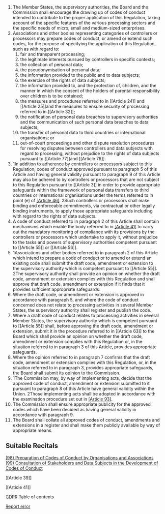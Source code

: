 
1. The Member States, the supervisory authorities, the Board and the Commission shall encourage the drawing up of codes of conduct intended to contribute to the proper application of this Regulation, taking account of the specific features of the various processing sectors and the specific needs of micro, small and medium-sized enterprises.
2. Associations and other bodies representing categories of controllers or processors may prepare codes of conduct, or amend or extend such codes, for the purpose of specifying the application of this Regulation, such as with regard to:
	1. fair and transparent processing;
	2. the legitimate interests pursued by controllers in specific contexts;
	3. the collection of personal data;
	4. the pseudonymisation of personal data;
	5. the information provided to the public and to data subjects;
	6. the exercise of the rights of data subjects;
	7. the information provided to, and the protection of, children, and the manner in which the consent of the holders of parental responsibility over children is to be obtained;
	8. the measures and procedures referred to in [[Article 24]] and [[Article 25]]and the measures to ensure security of processing referred to in [[Article 32]];
	9. the notification of personal data breaches to supervisory authorities and the communication of such personal data breaches to data subjects;
	10. the transfer of personal data to third countries or international organisations; or
	11. out-of-court proceedings and other dispute resolution procedures for resolving disputes between controllers and data subjects with regard to processing, without prejudice to the rights of data subjects pursuant to [[Article 77]]and [[Article 79]].
3. 1In addition to adherence by controllers or processors subject to this Regulation, codes of conduct approved pursuant to paragraph 5 of this Article and having general validity pursuant to paragraph 9 of this Article may also be adhered to by controllers or processors that are not subject to this Regulation pursuant to [[Article 3]] in order to provide appropriate safeguards within the framework of personal data transfers to third countries or international organisations under the terms referred to in point (e) of [[Article 46]](2). 2Such controllers or processors shall make binding and enforceable commitments, via contractual or other legally binding instruments, to apply those appropriate safeguards including with regard to the rights of data subjects.
4. A code of conduct referred to in paragraph 2 of this Article shall contain mechanisms which enable the body referred to in [[Article 41]](1) to carry out the mandatory monitoring of compliance with its provisions by the controllers or processors which undertake to apply it, without prejudice to the tasks and powers of supervisory authorities competent pursuant to [[Article 55]] or [[Article 56]].
5. 1Associations and other bodies referred to in paragraph 2 of this Article which intend to prepare a code of conduct or to amend or extend an existing code shall submit the draft code, amendment or extension to the supervisory authority which is competent pursuant to [[Article 55]]. 2The supervisory authority shall provide an opinion on whether the draft code, amendment or extension complies with this Regulation and shall approve that draft code, amendment or extension if it finds that it provides sufficient appropriate safeguards.
6. Where the draft code, or amendment or extension is approved in accordance with paragraph 5, and where the code of conduct concerned does not relate to processing activities in several Member States, the supervisory authority shall register and publish the code.
7. Where a draft code of conduct relates to processing activities in several Member States, the supervisory authority which is competent pursuant to [[Article 55]] shall, before approving the draft code, amendment or extension, submit it in the procedure referred to in [[Article 63]] to the Board which shall provide an opinion on whether the draft code, amendment or extension complies with this Regulation or, in the situation referred to in paragraph 3 of this Article, provides appropriate safeguards.
8. Where the opinion referred to in paragraph 7 confirms that the draft code, amendment or extension complies with this Regulation, or, in the situation referred to in paragraph 3, provides appropriate safeguards, the Board shall submit its opinion to the Commission.
9. 1The Commission may, by way of implementing acts, decide that the approved code of conduct, amendment or extension submitted to it pursuant to paragraph 8 of this Article have general validity within the Union. 2Those implementing acts shall be adopted in accordance with the examination procedure set out in [[Article 93]](2).
10. The Commission shall ensure appropriate publicity for the approved codes which have been decided as having general validity in accordance with paragraph 9.
11. The Board shall collate all approved codes of conduct, amendments and extensions in a register and shall make them publicly available by way of appropriate means.



## Suitable Recitals



[(98) Preparation of Codes of Conduct by Organisations and Associations](https://gdpr-info.eu/recitals/no-98/)
[(99) Consultation of Stakeholders and Data Subjects in the Development of Codes of Conduct](https://gdpr-info.eu/recitals/no-99/)




[[Article 39]]


[[Article 41]]



[GDPR](https://gdpr-info.eu)
Table of contents


[Report error](https://gdpr-info.eu/gf/?TB_iframe=true&height=306 "Your message")


